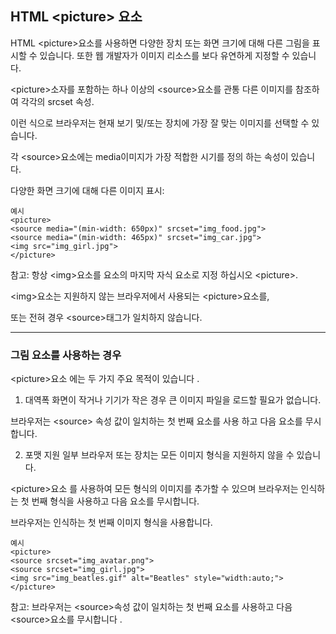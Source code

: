## HTML \<picture> 요소
HTML \<picture>요소를 사용하면 다양한 장치 또는 화면 크기에 대해 다른 그림을 표시할 수 있습니다. 또한 웹 개발자가 이미지 리소스를 보다 유연하게 지정할 수 있습니다.

\<picture>소자를 포함하는 하나 이상의 \<source>요소를 관통 다른 이미지를 참조하여 각각의 srcset 속성. 

이런 식으로 브라우저는 현재 보기 및/또는 장치에 가장 잘 맞는 이미지를 선택할 수 있습니다.

각 \<source>요소에는 media이미지가 가장 적합한 시기를 정의 하는 속성이 있습니다.


다양한 화면 크기에 대해 다른 이미지 표시:

    예시
    <picture>
    <source media="(min-width: 650px)" srcset="img_food.jpg">
    <source media="(min-width: 465px)" srcset="img_car.jpg">
    <img src="img_girl.jpg">
    </picture>

참고: 항상 \<img>요소를 요소의 마지막 자식 요소로 지정 하십시오 \<picture>. 

\<img>요소는 지원하지 않는 브라우저에서 사용되는 \<picture>요소를, 

또는 전혀 경우 \<source>태그가 일치하지 않습니다.

***
### 그림 요소를 사용하는 경우
\<picture>요소 에는 두 가지 주요 목적이 있습니다 .

1. 대역폭
화면이 작거나 기기가 작은 경우 큰 이미지 파일을 로드할 필요가 없습니다. 

브라우저는 \<source> 속성 값이 일치하는 첫 번째 요소를 사용 하고 다음 요소를 무시합니다.

2. 포맷 지원
일부 브라우저 또는 장치는 모든 이미지 형식을 지원하지 않을 수 있습니다. 

\<picture>요소 를 사용하여 모든 형식의 이미지를 추가할 수 있으며 브라우저는 인식하는 첫 번째 형식을 사용하고 다음 요소를 무시합니다.


브라우저는 인식하는 첫 번째 이미지 형식을 사용합니다.

    예시
    <picture>
    <source srcset="img_avatar.png">
    <source srcset="img_girl.jpg">
    <img src="img_beatles.gif" alt="Beatles" style="width:auto;">
    </picture>

참고: 브라우저는 \<source>속성 값이 일치하는 첫 번째 요소를 사용하고 다음 \<source>요소를 무시합니다 .